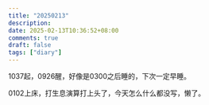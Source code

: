 ```yaml
---
title: "20250213"
description: 
date: 2025-02-13T10:36:52+08:00
comments: true
draft: false
tags: ["diary"]
---
```

1037起，0926醒，好像是0300之后睡的，下次一定早睡。

0102上床，打生息演算打上头了，今天怎么什么都没写，懒了。